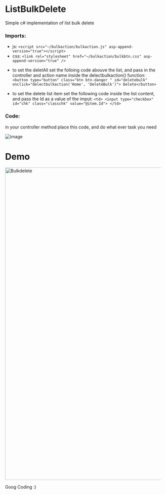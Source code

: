 # ListBulkDelete
Simple c# implementation of list bulk delete


### Imports:
  * js:
    ```<script src="~/bulkaction/bulkaction.js" asp-append-version="true"></script>```
  * css: 
    ```<link rel="stylesheet" href="~/bulkaction/bulkbtn.css" asp-append-version="true" />```
    
    
- to set the deletAll set the folloing code abouve the list, and pass in the controller and action name inside the delectbulkaction() function: 
     ```<button type="button" class="btn btn-danger " id="deletebulk" onclick="delectbulkaction('Home', 'DeleteBulk')"> Delete</button>```
     
- to set the delete list item set the following code inside the list content, and pass the Id as a value of the imput:
      ```<td>
          <input type="checkbox" id="chk" class="classchk" value="@item.Id">
      </td>```
     
### Code:
in your controller method place this code, and do what ever task you need

![image](https://user-images.githubusercontent.com/2583043/193855600-310227ac-302e-468e-9d14-4c5b53551590.png)

     
# Demo
<img width="1008" alt="Bulkdelete" src="https://user-images.githubusercontent.com/2583043/193836547-6055823d-51b7-4150-8520-85f0b5b0c033.PNG">

     
Goog Coding :)
